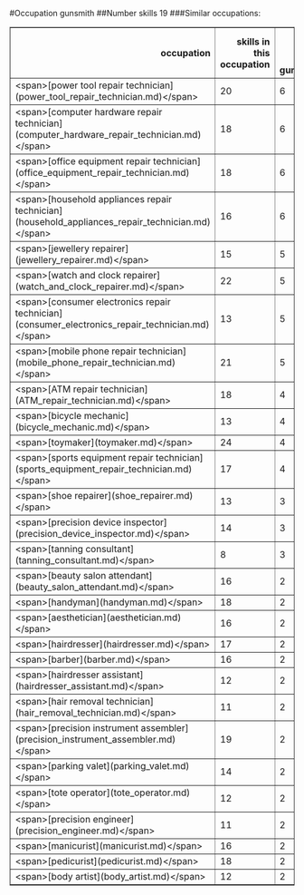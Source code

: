 #Occupation gunsmith
##Number skills 19
###Similar occupations:
<table border="1" class="dataframe">
  <thead>
    <tr style="text-align: right;">
      <th>occupation</th>
      <th>skills in this occupation</th>
      <th>skills that match gunsmith</th>
      <th>percentage match with gunsmith</th>
      <th>skills not in gunsmith</th>
    </tr>
  </thead>
  <tbody>
    <tr>
      <td>&lt;span&gt;[power tool repair technician](power_tool_repair_technician.md)&lt;/span&gt;</td>
      <td>20</td>
      <td>6</td>
      <td>0.315789</td>
      <td>14</td>
    </tr>
    <tr>
      <td>&lt;span&gt;[computer hardware repair technician](computer_hardware_repair_technician.md)&lt;/span&gt;</td>
      <td>18</td>
      <td>6</td>
      <td>0.315789</td>
      <td>12</td>
    </tr>
    <tr>
      <td>&lt;span&gt;[office equipment repair technician](office_equipment_repair_technician.md)&lt;/span&gt;</td>
      <td>18</td>
      <td>6</td>
      <td>0.315789</td>
      <td>12</td>
    </tr>
    <tr>
      <td>&lt;span&gt;[household appliances repair technician](household_appliances_repair_technician.md)&lt;/span&gt;</td>
      <td>16</td>
      <td>6</td>
      <td>0.315789</td>
      <td>10</td>
    </tr>
    <tr>
      <td>&lt;span&gt;[jewellery repairer](jewellery_repairer.md)&lt;/span&gt;</td>
      <td>15</td>
      <td>5</td>
      <td>0.263158</td>
      <td>10</td>
    </tr>
    <tr>
      <td>&lt;span&gt;[watch and clock repairer](watch_and_clock_repairer.md)&lt;/span&gt;</td>
      <td>22</td>
      <td>5</td>
      <td>0.263158</td>
      <td>17</td>
    </tr>
    <tr>
      <td>&lt;span&gt;[consumer electronics repair technician](consumer_electronics_repair_technician.md)&lt;/span&gt;</td>
      <td>13</td>
      <td>5</td>
      <td>0.263158</td>
      <td>8</td>
    </tr>
    <tr>
      <td>&lt;span&gt;[mobile phone repair technician](mobile_phone_repair_technician.md)&lt;/span&gt;</td>
      <td>21</td>
      <td>5</td>
      <td>0.263158</td>
      <td>16</td>
    </tr>
    <tr>
      <td>&lt;span&gt;[ATM repair technician](ATM_repair_technician.md)&lt;/span&gt;</td>
      <td>18</td>
      <td>4</td>
      <td>0.210526</td>
      <td>14</td>
    </tr>
    <tr>
      <td>&lt;span&gt;[bicycle mechanic](bicycle_mechanic.md)&lt;/span&gt;</td>
      <td>13</td>
      <td>4</td>
      <td>0.210526</td>
      <td>9</td>
    </tr>
    <tr>
      <td>&lt;span&gt;[toymaker](toymaker.md)&lt;/span&gt;</td>
      <td>24</td>
      <td>4</td>
      <td>0.210526</td>
      <td>20</td>
    </tr>
    <tr>
      <td>&lt;span&gt;[sports equipment repair technician](sports_equipment_repair_technician.md)&lt;/span&gt;</td>
      <td>17</td>
      <td>4</td>
      <td>0.210526</td>
      <td>13</td>
    </tr>
    <tr>
      <td>&lt;span&gt;[shoe repairer](shoe_repairer.md)&lt;/span&gt;</td>
      <td>13</td>
      <td>3</td>
      <td>0.157895</td>
      <td>10</td>
    </tr>
    <tr>
      <td>&lt;span&gt;[precision device inspector](precision_device_inspector.md)&lt;/span&gt;</td>
      <td>14</td>
      <td>3</td>
      <td>0.157895</td>
      <td>11</td>
    </tr>
    <tr>
      <td>&lt;span&gt;[tanning consultant](tanning_consultant.md)&lt;/span&gt;</td>
      <td>8</td>
      <td>3</td>
      <td>0.157895</td>
      <td>5</td>
    </tr>
    <tr>
      <td>&lt;span&gt;[beauty salon attendant](beauty_salon_attendant.md)&lt;/span&gt;</td>
      <td>16</td>
      <td>2</td>
      <td>0.105263</td>
      <td>14</td>
    </tr>
    <tr>
      <td>&lt;span&gt;[handyman](handyman.md)&lt;/span&gt;</td>
      <td>18</td>
      <td>2</td>
      <td>0.105263</td>
      <td>16</td>
    </tr>
    <tr>
      <td>&lt;span&gt;[aesthetician](aesthetician.md)&lt;/span&gt;</td>
      <td>16</td>
      <td>2</td>
      <td>0.105263</td>
      <td>14</td>
    </tr>
    <tr>
      <td>&lt;span&gt;[hairdresser](hairdresser.md)&lt;/span&gt;</td>
      <td>17</td>
      <td>2</td>
      <td>0.105263</td>
      <td>15</td>
    </tr>
    <tr>
      <td>&lt;span&gt;[barber](barber.md)&lt;/span&gt;</td>
      <td>16</td>
      <td>2</td>
      <td>0.105263</td>
      <td>14</td>
    </tr>
    <tr>
      <td>&lt;span&gt;[hairdresser assistant](hairdresser_assistant.md)&lt;/span&gt;</td>
      <td>12</td>
      <td>2</td>
      <td>0.105263</td>
      <td>10</td>
    </tr>
    <tr>
      <td>&lt;span&gt;[hair removal technician](hair_removal_technician.md)&lt;/span&gt;</td>
      <td>11</td>
      <td>2</td>
      <td>0.105263</td>
      <td>9</td>
    </tr>
    <tr>
      <td>&lt;span&gt;[precision instrument assembler](precision_instrument_assembler.md)&lt;/span&gt;</td>
      <td>19</td>
      <td>2</td>
      <td>0.105263</td>
      <td>17</td>
    </tr>
    <tr>
      <td>&lt;span&gt;[parking valet](parking_valet.md)&lt;/span&gt;</td>
      <td>14</td>
      <td>2</td>
      <td>0.105263</td>
      <td>12</td>
    </tr>
    <tr>
      <td>&lt;span&gt;[tote operator](tote_operator.md)&lt;/span&gt;</td>
      <td>12</td>
      <td>2</td>
      <td>0.105263</td>
      <td>10</td>
    </tr>
    <tr>
      <td>&lt;span&gt;[precision engineer](precision_engineer.md)&lt;/span&gt;</td>
      <td>11</td>
      <td>2</td>
      <td>0.105263</td>
      <td>9</td>
    </tr>
    <tr>
      <td>&lt;span&gt;[manicurist](manicurist.md)&lt;/span&gt;</td>
      <td>16</td>
      <td>2</td>
      <td>0.105263</td>
      <td>14</td>
    </tr>
    <tr>
      <td>&lt;span&gt;[pedicurist](pedicurist.md)&lt;/span&gt;</td>
      <td>18</td>
      <td>2</td>
      <td>0.105263</td>
      <td>16</td>
    </tr>
    <tr>
      <td>&lt;span&gt;[body artist](body_artist.md)&lt;/span&gt;</td>
      <td>12</td>
      <td>2</td>
      <td>0.105263</td>
      <td>10</td>
    </tr>
  </tbody>
</table>
